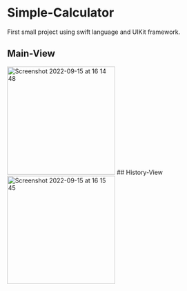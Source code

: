 # Simple-Calculator
First small project using swift language and UIKit framework.
## Main-View
<img width="250" alt="Screenshot 2022-09-15 at 16 14 48" src="https://user-images.githubusercontent.com/61833217/190413400-6add5d25-1325-4736-bbb0-69418eef0de4.png">
## History-View
<img width="250" alt="Screenshot 2022-09-15 at 16 15 45" src="https://user-images.githubusercontent.com/61833217/190413405-50473105-f800-4437-b392-9bd8c9ff61d7.png">

